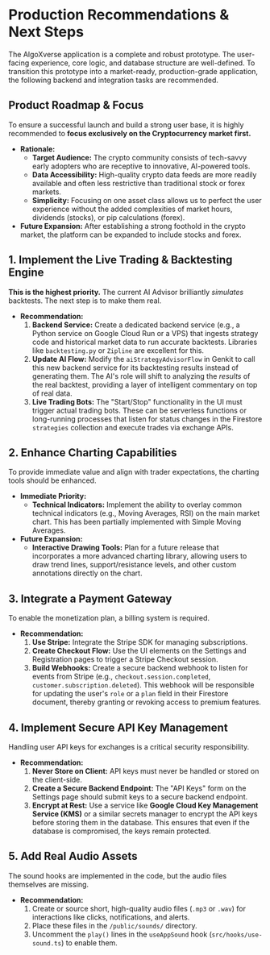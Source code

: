 # Production Recommendations & Next Steps

The AlgoXverse application is a complete and robust prototype. The user-facing experience, core logic, and database structure are well-defined. To transition this prototype into a market-ready, production-grade application, the following backend and integration tasks are recommended.

## Product Roadmap & Focus

To ensure a successful launch and build a strong user base, it is highly recommended to **focus exclusively on the Cryptocurrency market first.**

*   **Rationale:**
    *   **Target Audience:** The crypto community consists of tech-savvy early adopters who are receptive to innovative, AI-powered tools.
    *   **Data Accessibility:** High-quality crypto data feeds are more readily available and often less restrictive than traditional stock or forex markets.
    *   **Simplicity:** Focusing on one asset class allows us to perfect the user experience without the added complexities of market hours, dividends (stocks), or pip calculations (forex).
*   **Future Expansion:** After establishing a strong foothold in the crypto market, the platform can be expanded to include stocks and forex.

## 1. Implement the Live Trading & Backtesting Engine

**This is the highest priority.** The current AI Advisor brilliantly *simulates* backtests. The next step is to make them real.

*   **Recommendation:**
    1.  **Backend Service:** Create a dedicated backend service (e.g., a Python service on Google Cloud Run or a VPS) that ingests strategy code and historical market data to run accurate backtests. Libraries like `backtesting.py` or `Zipline` are excellent for this.
    2.  **Update AI Flow:** Modify the `aiStrategyAdvisorFlow` in Genkit to call this new backend service for its backtesting results instead of generating them. The AI's role will shift to analyzing the *results* of the real backtest, providing a layer of intelligent commentary on top of real data.
    3.  **Live Trading Bots:** The "Start/Stop" functionality in the UI must trigger actual trading bots. These can be serverless functions or long-running processes that listen for status changes in the Firestore `strategies` collection and execute trades via exchange APIs.

## 2. Enhance Charting Capabilities

To provide immediate value and align with trader expectations, the charting tools should be enhanced.

*   **Immediate Priority:**
    *   **Technical Indicators:** Implement the ability to overlay common technical indicators (e.g., Moving Averages, RSI) on the main market chart. This has been partially implemented with Simple Moving Averages.
*   **Future Expansion:**
    *   **Interactive Drawing Tools:** Plan for a future release that incorporates a more advanced charting library, allowing users to draw trend lines, support/resistance levels, and other custom annotations directly on the chart.

## 3. Integrate a Payment Gateway

To enable the monetization plan, a billing system is required.

*   **Recommendation:**
    1.  **Use Stripe:** Integrate the Stripe SDK for managing subscriptions.
    2.  **Create Checkout Flow:** Use the UI elements on the Settings and Registration pages to trigger a Stripe Checkout session.
    3.  **Build Webhooks:** Create a secure backend webhook to listen for events from Stripe (e.g., `checkout.session.completed`, `customer.subscription.deleted`). This webhook will be responsible for updating the user's `role` or a `plan` field in their Firestore document, thereby granting or revoking access to premium features.

## 4. Implement Secure API Key Management

Handling user API keys for exchanges is a critical security responsibility.

*   **Recommendation:**
    1.  **Never Store on Client:** API keys must never be handled or stored on the client-side.
    2.  **Create a Secure Backend Endpoint:** The "API Keys" form on the Settings page should submit keys to a secure backend endpoint.
    3.  **Encrypt at Rest:** Use a service like **Google Cloud Key Management Service (KMS)** or a similar secrets manager to encrypt the API keys before storing them in the database. This ensures that even if the database is compromised, the keys remain protected.

## 5. Add Real Audio Assets

The sound hooks are implemented in the code, but the audio files themselves are missing.

*   **Recommendation:**
    1.  Create or source short, high-quality audio files (`.mp3` or `.wav`) for interactions like clicks, notifications, and alerts.
    2.  Place these files in the `/public/sounds/` directory.
    3.  Uncomment the `play()` lines in the `useAppSound` hook (`src/hooks/use-sound.ts`) to enable them.
